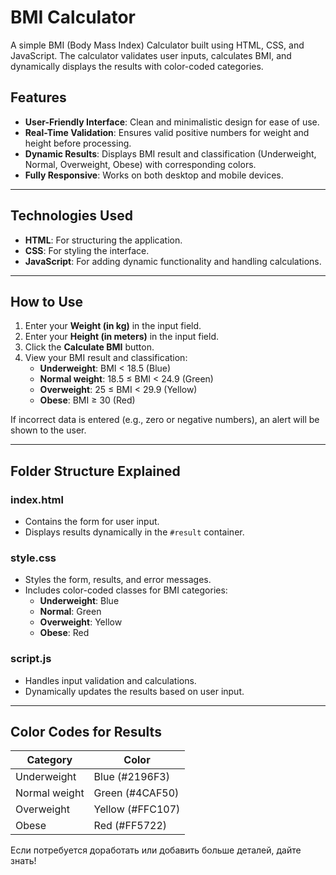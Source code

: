 # **BMI Calculator**

A simple BMI (Body Mass Index) Calculator built using HTML, CSS, and JavaScript. The calculator validates user inputs, calculates BMI, and dynamically displays the results with color-coded categories.

## **Features**

- **User-Friendly Interface**: Clean and minimalistic design for ease of use.
- **Real-Time Validation**: Ensures valid positive numbers for weight and height before processing.
- **Dynamic Results**: Displays BMI result and classification (Underweight, Normal, Overweight, Obese) with corresponding colors.
- **Fully Responsive**: Works on both desktop and mobile devices.

---

## **Technologies Used**

- **HTML**: For structuring the application.
- **CSS**: For styling the interface.
- **JavaScript**: For adding dynamic functionality and handling calculations.

---

## **How to Use**

1. Enter your **Weight (in kg)** in the input field.
2. Enter your **Height (in meters)** in the input field.
3. Click the **Calculate BMI** button.
4. View your BMI result and classification:
   - **Underweight**: BMI < 18.5 (Blue)
   - **Normal weight**: 18.5 ≤ BMI < 24.9 (Green)
   - **Overweight**: 25 ≤ BMI < 29.9 (Yellow)
   - **Obese**: BMI ≥ 30 (Red)

If incorrect data is entered (e.g., zero or negative numbers), an alert will be shown to the user.

---

## **Folder Structure Explained**

### **index.html**
- Contains the form for user input.
- Displays results dynamically in the `#result` container.

### **style.css**
- Styles the form, results, and error messages.
- Includes color-coded classes for BMI categories:
  - **Underweight**: Blue
  - **Normal**: Green
  - **Overweight**: Yellow
  - **Obese**: Red

### **script.js**
- Handles input validation and calculations.
- Dynamically updates the results based on user input.

---

## **Color Codes for Results**

| **Category**       | **Color**    |
|---------------------|--------------|
| Underweight         | Blue (#2196F3) |
| Normal weight       | Green (#4CAF50) |
| Overweight          | Yellow (#FFC107) |
| Obese               | Red (#FF5722) |
Если потребуется доработать или добавить больше деталей, дайте знать!
